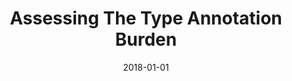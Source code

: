 ---
title: "Assessing The Type Annotation Burden"
date: 2018-01-01
venue: "Proceedings of the 33rd ACM/IEEE International Conference on Automated Software Engineering, ASE 2018, Montpellier, France, September 3-7, 2018"
paperurl: https://doi.org/10.1145/3238147.3238173
authors: "JohnPaul Ore, Sebastian G Elbaum, Carrick Detweiler and Lambros Karkazis"
awards: ""
---